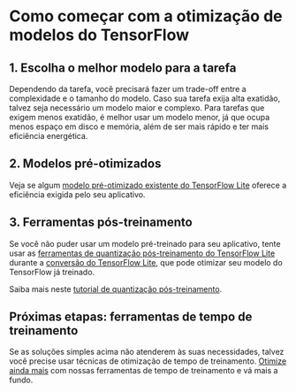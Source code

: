 # Como começar com a otimização de modelos do TensorFlow

## 1. Escolha o melhor modelo para a tarefa

Dependendo da tarefa, você precisará fazer um trade-off entre a complexidade e o tamanho do modelo. Caso sua tarefa exija alta exatidão, talvez seja necessário um modelo maior e complexo. Para tarefas que exigem menos exatidão, é melhor usar um modelo menor, já que ocupa menos espaço em disco e memória, além de ser mais rápido e ter mais eficiência energética.

## 2. Modelos pré-otimizados

Veja se algum [modelo pré-otimizado existente do TensorFlow Lite](https://www.tensorflow.org/lite/models) oferece a eficiência exigida pelo seu aplicativo.

## 3. Ferramentas pós-treinamento

Se você não puder usar um modelo pré-treinado para seu aplicativo, tente usar as [ferramentas de quantização pós-treinamento do TensorFlow Lite](./quantization/post_training) durante a [conversão do TensorFlow Lite](https://www.tensorflow.org/lite/convert), que pode otimizar seu modelo do TensorFlow já treinado.

Saiba mais neste [tutorial de quantização pós-treinamento](https://github.com/tensorflow/tensorflow/blob/master/tensorflow/lite/g3doc/performance/post_training_quant.ipynb).

## Próximas etapas: ferramentas de tempo de treinamento

Se as soluções simples acima não atenderem às suas necessidades, talvez você precise usar técnicas de otimização de tempo de treinamento. [Otimize ainda mais](optimize_further.md) com nossas ferramentas de tempo de treinamento e vá mais a fundo.
